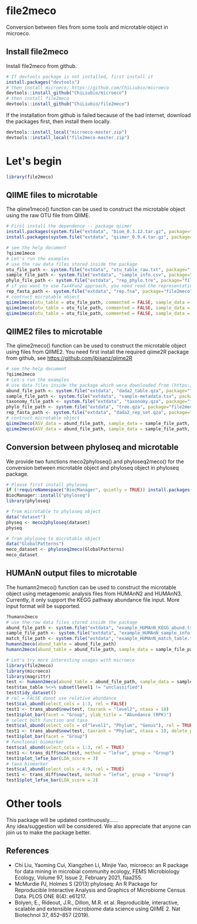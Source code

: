# file2meco
Conversion between files from some tools and microtable object in microeco.


## Install file2meco

Install file2meco from github.

```r
# If devtools package is not installed, first install it
install.packages("devtools")
# then install microeco; https://github.com/ChiLiubio/microeco
devtools::install_github("ChiLiubio/microeco")
# then install file2meco
devtools::install_github("ChiLiubio/file2meco")
```

If the installation from github is failed because of the bad internet, download the packages first, then install them locally.

```r
devtools::install_local("microeco-master.zip")
devtools::install_local("file2meco-master.zip")
```

# Let's begin

```r
library(file2meco)
```


## QIIME files to microtable

The qiime1meco() function can be used to construct the microtable object using the raw OTU file from QIIME.

```r
# First install the dependence -- package qiimer
install.packages(system.file("extdata", "biom_0.3.12.tar.gz", package="microeco"), repos = NULL, type = "source")
install.packages(system.file("extdata", "qiimer_0.9.4.tar.gz", package="microeco"), repos = NULL, type = "source")
```

```r
# see the help document
?qiime1meco
# Let's run the examples
# use the raw data files stored inside the package
otu_file_path <- system.file("extdata", "otu_table_raw.txt", package="file2meco")
sample_file_path <- system.file("extdata", "sample_info.csv", package="file2meco")
phylo_file_path <- system.file("extdata", "rep_phylo.tre", package="file2meco")
# if you want to use Tax4Fun2 approach, you need read the representative sequences and add it to the microtable object.
rep_fasta_path <- system.file("extdata", "rep.fna", package="file2meco")
# contruct microtable object
qiime1meco(otu_table = otu_file_path, commented = FALSE, sample_data = sample_file_path)
qiime1meco(otu_table = otu_file_path, commented = FALSE, sample_data = sample_file_path, phylo_tree = phylo_file_path)
qiime1meco(otu_table = otu_file_path, commented = FALSE, sample_data = sample_file_path, phylo_tree = phylo_file_path, rep_fasta = rep_fasta_path)
```



## QIIME2 files to microtable

The qiime2meco() function can be used to construct the microtable object using files from QIIME2.
You need first install the required qiime2R package from github, see https://github.com/jbisanz/qiime2R


```r
# see the help document
?qiime2meco
# Let's run the examples
# use data files inside the package which were downloaded from (https://docs.qiime2.org/2020.8/tutorials/pd-mice/).
abund_file_path <- system.file("extdata", "dada2_table.qza", package="file2meco")
sample_file_path <- system.file("extdata", "sample-metadata.tsv", package="file2meco")
taxonomy_file_path <- system.file("extdata", "taxonomy.qza", package="file2meco")
phylo_file_path <- system.file("extdata", "tree.qza", package="file2meco")
rep_fasta_path <- system.file("extdata", "dada2_rep_set.qza", package="file2meco")
# contruct microtable object
qiime2meco(ASV_data = abund_file_path, sample_data = sample_file_path, taxonomy_data = taxonomy_file_path)
qiime2meco(ASV_data = abund_file_path, sample_data = sample_file_path, taxonomy_data = taxonomy_file_path, phylo_tree = phylo_file_path, rep_fasta = rep_fasta_path)
```


## Conversion between phyloseq and microtable
We provide two functions meco2phyloseq() and phyloseq2meco() for the conversion between microtable object and phyloseq object in phyloseq package.

```r
# Please first install phyloseq
if (!requireNamespace("BiocManager", quietly = TRUE)) install.packages("BiocManager")
BiocManager::install("phyloseq")
library(phyloseq)
```

```r
# from microtable to phyloseq object
data("dataset")
physeq <- meco2phyloseq(dataset)
physeq
```

```r
# from phyloseq to microtable object
data("GlobalPatterns")
meco_dataset <- phyloseq2meco(GlobalPatterns)
meco_dataset
```


## HUMAnN output files to microtable

The humann2meco() function can be used to construct the microtable object using metagenomic analysis files from HUMAnN2 and HUMAnN3.
Currently, it only support the KEGG pathway abundance file input. More input format will be supported.

```r
?humann2meco
# use the raw data files stored inside the package
abund_file_path <- system.file("extdata", "example_HUMAnN_KEGG_abund.tsv", package="file2meco")
sample_file_path <- system.file("extdata", "example_HUMAnN_sample_info.tsv", package="file2meco")
match_file_path <- system.file("extdata", "example_HUMAnN_match_table.tsv", package="file2meco")
humann2meco(abund_table = abund_file_path)
humann2meco(abund_table = abund_file_path, sample_data = sample_file_path, match_table = match_file_path)
```

```r
# Let's try more interesting usages with microeco
library(file2meco)
library(microeco)
library(magrittr)
test <- humann2meco(abund_table = abund_file_path, sample_data = sample_file_path, match_table = match_file_path)
test$tax_table %<>% subset(level1 != "unclassified")
test$tidy_dataset()
# rel = FALSE donot use relative abundance
test$cal_abund(select_cols = 1:3, rel = FALSE)
test1 <- trans_abund$new(test, taxrank = "level2", ntaxa = 10)
test1$plot_bar(facet = "Group", ylab_title = "Abundance (RPK)")
# select both function and taxa
test$cal_abund(select_cols = c("level1", "Phylum", "Genus"), rel = TRUE)
test1 <- trans_abund$new(test, taxrank = "Phylum", ntaxa = 10, delete_part_prefix = T)
test1$plot_bar(facet = "Group")
# functional biomarker
test$cal_abund(select_cols = 1:3, rel = TRUE)
test1 <- trans_diff$new(test, method = "lefse", group = "Group")
test1$plot_lefse_bar(LDA_score = 3)
# taxa biomarker
test$cal_abund(select_cols = 4:9, rel = TRUE)
test1 <- trans_diff$new(test, method = "lefse", group = "Group")
test1$plot_lefse_bar(LDA_score = 2)
```

# Other tools

This package will be updated continuously......  
Any idea/suggestion will be considered. We also appreciate that anyone can join us to make the package better.


## References
  - Chi Liu, Yaoming Cui, Xiangzhen Li, Minjie Yao, microeco: an R package for data mining in microbial community ecology, FEMS Microbiology Ecology, Volume 97, Issue 2, February 2021, fiaa255.
  - McMurdie PJ, Holmes S (2013) phyloseq: An R Package for Reproducible Interactive Analysis and Graphics of Microbiome Census Data. PLOS ONE 8(4): e61217. 
  - Bolyen, E., Rideout, J.R., Dillon, M.R. et al. Reproducible, interactive, scalable and extensible microbiome data science using QIIME 2. Nat Biotechnol 37, 852–857 (2019).
